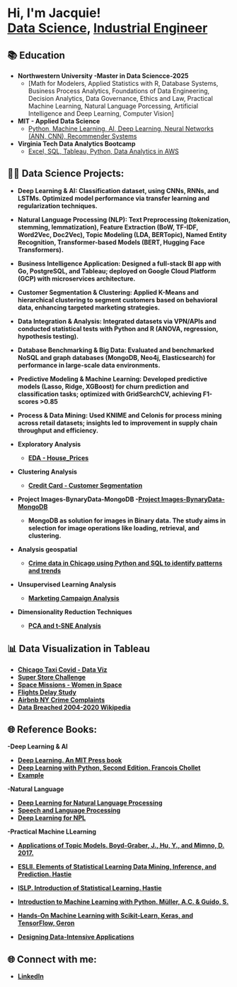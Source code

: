 <h1>Hi, I'm Jacquie! <br/><a href="https://github.com/Jacquelinepersha">Data Science</a>, <a href="https://www.linkedin.com/in/jacqueline-persha/">Industrial Engineer</a>
  
 <h2>📚 Education</h2>

- <b>Northwestern University -Master in Data Sciencce-2025 </b>
  - [Math for Modelers, Applied Statistics with R, Database Systems, Business Process Analytics, Foundations of Data Engineering, Decision Analytics, Data Governance, Ethics and Law, Practical Machine Learning, Natural Language Porcessing, Artificial Intelligence and Deep Learning, Computer Vision]
- <b>MIT - Applied Data Science </b>
  - [Python, Machine Learning, AI, Deep Learning, Neural Networks (ANN, CNN), Recommender Systems](https://www.credential.net/a5daef1a-be79-4a76-b9fe-082307b3a4c0#gs.a23sdj)
- <b>Virginia Tech Data Analytics Bootcamp</b>
  - [Excel, SQL, Tableau, Python, Data Analytics in AWS](https://www.parchment.com/u/award/8a86de7003c185dd679ef003d9913557)</b></i>

<h2>👨‍💻 Data Science Projects:</h2>

- <b>Deep Learning & AI: Classification dataset, using CNNs, RNNs, and LSTMs. Optimized model performance via transfer learning and regularization techniques. 
  
- <b>Natural Language Processing (NLP): Text Preprocessing (tokenization, stemming, lemmatization), Feature Extraction (BoW, TF-IDF, Word2Vec, Doc2Vec), Topic Modeling (LDA, BERTopic), Named Entity Recognition, Transformer-based Models (BERT, Hugging Face Transformers).
  
- <b>Business Intelligence Application: Designed a full-stack BI app with Go, PostgreSQL, and Tableau; deployed on Google Cloud Platform (GCP) with microservices architecture.
  
- <b>Customer Segmentation & Clustering: Applied K-Means and hierarchical clustering to segment customers based on behavioral data, enhancing targeted marketing strategies.
  
- <b>Data Integration & Analysis: Integrated datasets via VPN/APIs and conducted statistical tests with Python and R (ANOVA, regression, hypothesis testing).
  
- <b>Database Benchmarking & Big Data: Evaluated and benchmarked NoSQL and graph databases (MongoDB, Neo4j, Elasticsearch) for performance in large-scale data environments.
  
- <b>Predictive Modeling & Machine Learning:  Developed predictive models (Lasso, Ridge, XGBoost) for churn prediction and classification tasks; optimized with GridSearchCV, achieving F1-scores >0.85
  
- <b>Process & Data Mining: Used KNIME and Celonis for process mining across retail datasets; insights led to improvement in supply chain throughput and efficiency.


- <b>Exploratory Analysis</b>
  - [EDA - House_Prices](https://github.com/Jacquelinepersha/EDA_House_prices)
- <b>Clustering Analysis</b>
  - [Credit Card - Customer Segmentation](https://github.com/Jacquelinepersha/Unsupervised_Learning_Credit_Card/blob/ce5578a1ef6e09e07f69c1ae94dc665a03913334/Notebook_Unsupervised_Learning_Credit_Card_GitHub.ipynb)
- <b>Project Images-BynaryData-MongoDB<b/>
  -[Project Images-BynaryData-MongoDB](https://github.com/Jacquelinepersha/Converting-Images-in-Binary-Uploas-in-Mongo-Cluster-and-Retrieve/blob/main/Converting_Images_in_Binary_MongoDB_code_.ipynb)
  - MongoDB as solution for images in Binary data. The study aims in selection for image operations like loading, retrieval, and clustering.
- <b>Analysis geospatial
  - [Crime data in Chicago using Python and SQL to identify patterns and trends](https://github.com/Jacquelinepersha/Chicago_Crimes-/blob/main/GitHub_Persha_Chicago_Food.ipynb)
- <b>Unsupervised Learning Analysis</b>
  - [Marketing Campaign Analysis](https://github.com/Jacquelinepersha/Marketing-Campaign-Part-1)
- <b>Dimensionality Reduction Techniques</b>
  - [PCA and t-SNE Analysis](https://github.com/Jacquelinepersha/PCA_and_tSNE_Auto_Jacqueline-Persha.git)</b></i>



<h2>📊 Data Visualization in Tableau</h2>

- [Chicago Taxi Covid - Data Viz](https://public.tableau.com/app/profile/jacqueline4374/viz/Chicago_Taxi_Covid_Tableau/Dashboard1)
- [Super Store Challenge](https://public.tableau.com/views/SuperStoreChallenge/ExecutiveOverview?:language=en-US&:display_count=n&:origin=viz_share_link)
- [Space Missions - Women in Space](https://public.tableau.com/views/SpaceMissions_16451169344810/Dash1?:language=en-US&:display_count=n&:origin=viz_share_link)
- [Flights Delay Study](https://public.tableau.com/views/AssessmentTableau_16446150601110/FlightsTable?:language=en-US&:display_count=n&:origin=viz_share_link)
- [Airbnb NY Crime Complaints](https://public.tableau.com/views/AirbnbNYCrimeComplaints/WordCloud12yrs?:language=en-US&:display_count=n&:origin=viz_share_link)
- [Data Breached 2004-2020 Wikipedia](https://public.tableau.com/views/DataBreach2004-2020/DataBreach?:language=en-US&:display_count=n&:origin=viz_share_link)


<h2>🌐 Reference Books:</h2>

-Deep Learning & AI
- [Deep Learning. An MIT Press book](https://www.deeplearningbook.org/)
- [Deep Learning with Python, Second Edition. Francois Chollet](https://learning.oreilly.com/library/view/deep-learning-with/9781617296864/Text/title.htm)
- [Example](https://colab.research.google.com/drive/1dpie9TR3JJuWkAlmewROzpKu9VjUImLs?usp=sharing)

-Natural Language 
- [Deep Learning for Natural Language Processing](https://learning.oreilly.com/library/view/deep-learning-for/9781617295447/)
- [Speech and Language Processing](https://web.stanford.edu/~jurafsky/slp3/)
- [Deep Learning for NPL]([deep_learning_for_nlp.pdf](https://github.com/user-attachments/files/19719584/deep_learning_for_nlp.pdf))

-Practical Machine LLearning
- [Applications of Topic Models. Boyd-Graber, J., Hu, Y., and Mimno, D. 2017.](https://mimno.infosci.cornell.edu/papers/2017_fntir_tm_applications.pdf)
- [ESLII. Elements of Statistical Learning Data Mining, Inference, and Prediction. Hastie](http://www.stat.ucla.edu/~ywu/research/documents/ESLII.pdf)
- [ISLP. Introduction of Statistical Learning. Hastie](file:///Users/jacquieap/Downloads/ISLP_website.pdf)
- [Introduction to Machine Learning with Python. Müller, A.C. & Guido, S.](https://drive.google.com/file/d/10Vrml277NCOa6SS9GV10m847jtPynt_n/view?pli=1)
- [Hands-On Machine Learning with Scikit-Learn, Keras, and TensorFlow, Geron](https://learning.oreilly.com/library/view/hands-on-machine-learning/9781492032632/preface01.html#idm45022196339192)
  
- [Designing Data-Intensive Applications](https://github.com/lafengnan/ebooks-1/blob/master/Designing%20Data%20Intensive%20Applications.pdf)


<h2>🌐 Connect with me:</h2>

- [LinkedIn](https://linkedin.com/in/jacqueline-persha)



